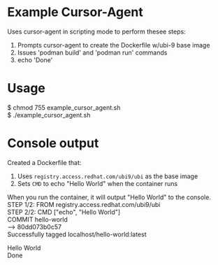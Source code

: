 # Example Cursor-Agent
Uses cursor-agent in scripting mode to perform thesee steps:  
1) Prompts cursor-agent to create the Dockerfile w/ubi-9 base image  
2) Issues 'podman build' and 'podman run' commands  
3) echo 'Done'  

# Usage
$ chmod 755 example_cursor_agent.sh  
$ ./example_cursor_agent.sh  

# Console output
Created a Dockerfile that:
1. Uses `registry.access.redhat.com/ubi9/ubi` as the base image  
2. Sets `CMD` to echo "Hello World" when the container runs  

When you run the container, it will output "Hello World" to the console.  
STEP 1/2: FROM registry.access.redhat.com/ubi9/ubi  
STEP 2/2: CMD ["echo", "Hello World"]  
COMMIT hello-world  
--> 80dd073b0c57  
Successfully tagged localhost/hello-world:latest  
  
Hello World  
Done  

